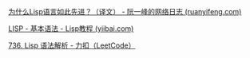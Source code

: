 

[为什么Lisp语言如此先进？（译文） - 阮一峰的网络日志 (ruanyifeng.com)](https://www.ruanyifeng.com/blog/2010/10/why_lisp_is_superior.html)

[LISP - 基本语法 - Lisp教程 (yiibai.com)](https://www.yiibai.com/lisp/lisp_basic_syntax.html)





[736. Lisp 语法解析 - 力扣（LeetCode）](https://leetcode.cn/problems/parse-lisp-expression/description/)